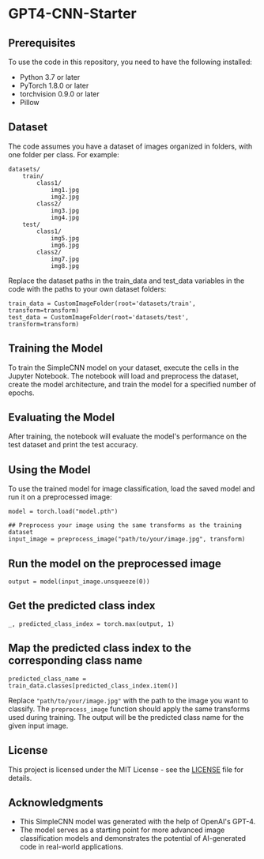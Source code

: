 # GPT4-CNN-Starter

## Prerequisites
To use the code in this repository, you need to have the following installed:

- Python 3.7 or later
- PyTorch 1.8.0 or later
- torchvision 0.9.0 or later
- Pillow

## Dataset
The code assumes you have a dataset of images organized in folders, with one folder per class. For example:

```
datasets/
    train/
        class1/
            img1.jpg
            img2.jpg
        class2/
            img3.jpg
            img4.jpg
    test/
        class1/
            img5.jpg
            img6.jpg
        class2/
            img7.jpg
            img8.jpg
```

Replace the dataset paths in the train_data and test_data variables in the code with the paths to your own dataset folders:

```
train_data = CustomImageFolder(root='datasets/train', transform=transform)
test_data = CustomImageFolder(root='datasets/test', transform=transform)
```

## Training the Model
To train the SimpleCNN model on your dataset, execute the cells in the Jupyter Notebook. The notebook will load and preprocess the dataset, create the model architecture, and train the model for a specified number of epochs.

## Evaluating the Model
After training, the notebook will evaluate the model's performance on the test dataset and print the test accuracy.

## Using the Model
To use the trained model for image classification, load the saved model and run it on a preprocessed image:

```
model = torch.load("model.pth")

## Preprocess your image using the same transforms as the training dataset
input_image = preprocess_image("path/to/your/image.jpg", transform)
```

## Run the model on the preprocessed image
```
output = model(input_image.unsqueeze(0))
```

## Get the predicted class index
```
_, predicted_class_index = torch.max(output, 1)
```

## Map the predicted class index to the corresponding class name

```
predicted_class_name = train_data.classes[predicted_class_index.item()]
```

Replace `"path/to/your/image.jpg"` with the path to the image you want to classify. The `preprocess_image` function should apply the same transforms used during training. The output will be the predicted class name for the given input image.

## License

This project is licensed under the MIT License - see the [LICENSE](LICENSE) file for details.

## Acknowledgments

- This SimpleCNN model was generated with the help of OpenAI's GPT-4.
- The model serves as a starting point for more advanced image classification models and demonstrates the potential of AI-generated code in real-world applications.

